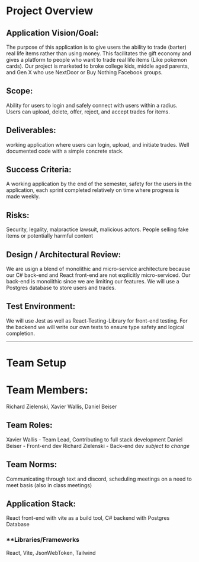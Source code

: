 # **Project Overview**

## **Application Vision/Goal:**
The purpose of this application is to give users the ability to trade (barter) real life items rather than using money. This facilitates the gift economy and gives a platform to people who want to trade real life items (Like pokemon cards). Our project is marketed to broke college kids, middle aged parents, and Gen X who use NextDoor or Buy Nothing Facebook groups.

## **Scope:**
Ability for users to login and safely connect with users within a radius. Users can upload, delete, offer, reject, and accept trades for items. 

## **Deliverables:**
 working application where users can login, upload, and initiate trades. Well documented code with a simple concrete stack. 

## **Success Criteria:**
A working application by the end of the semester, safety for the users in the application, each sprint completed relatively on time where progress is made weekly.

## **Risks:**
Security, legality, malpractice lawsuit, malicious actors. People selling fake items or potentially harmful content

## **Design / Architectural Review:**
We are usign a blend of monolithic and micro-service architecture because our C# back-end and React front-end are not explicitly micro-serviced. Our back-end is monolithic since we are limiting our features. We will use a Postgres database to store users and trades. 

## **Test Environment:**
We will use Jest as well as React-Testing-Library for front-end testing. For the backend we will write our own tests to ensure type safety and logical completion.

---

# **Team Setup**

# **Team Members:**
Richard Zielenski, Xavier Wallis, Daniel Beiser

## **Team Roles:** 
Xavier Wallis - Team Lead, Contributing to full stack development
Daniel Beiser - Front-end dev
Richard Zielenski - Back-end dev
*subject to change*

## **Team Norms:**
Communicating through text and discord, scheduling meetings on a need to meet basis (also in class meetings)

## **Application Stack:**
React front-end with vite as a build tool, C# backend with Postgres Database

### **Libraries/Frameworks
React, Vite, JsonWebToken, Tailwind
